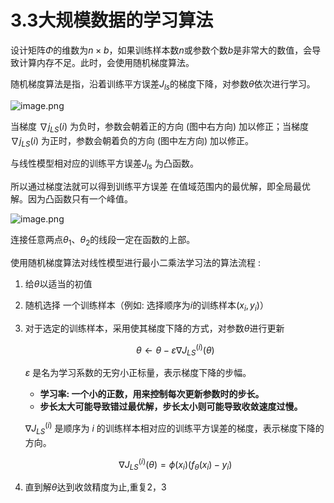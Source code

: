 # 3.3大规模数据的学习算法

设计矩阵$Φ$的维数为$n×b$，如果训练样本数$n$或参数个数$b$是非常大的数值，会导致计算内存不足。此时，会使用随机梯度算法。

随机梯度算法是指，沿着训练平方误差$J_{ls}$的梯度下降，对参数$\theta$依次进行学习。

![image.png](image.png)

当梯度 $\nabla j_{LS}{(i)}$ 为负时，参数会朝着正的方向 (图中右方向) 加以修正；当梯度 $\nabla j_{LS}{(i)}$ 为正时，参数会朝着负的方向 (图中左方向) 加以修正。

与线性模型相对应的训练平方误差$J_{ls}$ 为凸函数。

所以通过梯度法就可以得到训练平方误差 在值域范围内的最优解，即全局最优解。因为凸函数只有一个峰值。

![image.png](image%201.png)

连接任意两点$\theta_1$、$\theta_2$的线段一定在函数的上部。

使用随机梯度算法对线性模型进行最小二乘法学习法的算法流程 :

1. 给$\theta$以适当的初值
2. 随机选择 一个训练样本（例如: 选择顺序为$i$的训练样本$(x_i,y_i)$） 
3. 对于选定的训练样本，采用使其梯度下降的方式，对参数$\theta$进行更新 
    
    $$
    \theta \leftarrow \theta - \varepsilon \nabla J_{LS}^{(i)}(\theta)
    $$
    
    $\varepsilon$ 是名为学习系数的无穷小正标量，表示梯度下降的步幅。
    
    - **学习率: 一个小的正数，用来控制每次更新参数时的步长。**
    - **步长太大可能导致错过最优解，步长太小则可能导致收敛速度过慢。**
    
    $\nabla J_{LS}^{(i)}$ 是顺序为 $i$ 的训练样本相对应的训练平方误差的梯度，表示梯度下降的方向。
    
    $$
    \nabla J_{LS}^{(i)}(\theta) = \phi(x_i) (f_\theta(x_i) - y_i)
    $$
    
4. 直到解$\theta$达到收敛精度为止,重复2，3